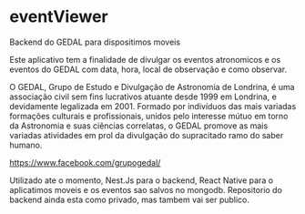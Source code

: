 # eventViewer
Backend do GEDAL para dispositimos moveis

Este aplicativo tem a finalidade de divulgar os eventos atronomicos e os eventos do GEDAL com data, hora, local de observação e como observar.

O GEDAL, Grupo de Estudo e Divulgação de Astronomia de Londrina, é uma associação civil sem fins lucrativos atuante desde 1999 em Londrina, e devidamente legalizada em 2001. Formado por indivíduos das mais variadas formações culturais e profissionais, unidos pelo interesse mútuo em torno da Astronomia e suas ciências correlatas, o GEDAL promove as mais variadas atividades em prol da divulgação do supracitado ramo do saber humano.

https://www.facebook.com/grupogedal/

Utilizado ate o momento, Nest.Js para o backend, React Native para o aplicatimos moveis e os eventos sao salvos no mongodb. Repositorio do backend ainda esta como privado, mas tambem vai ser publico.
